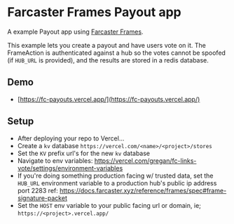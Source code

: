 # Farcaster Frames Payout app

A example Payout app using [Farcaster Frames](https://warpcast.notion.site/Farcaster-Frames-4bd47fe97dc74a42a48d3a234636d8c5). 

This example lets you create a payout and have users vote on it. The FrameAction is authenticated against a hub 
so the votes cannot be spoofed (if `HUB_URL` is provided), and the results are stored in a redis database. 


## Demo

- [https://fc-payouts.vercel.app/](https://fc-payouts.vercel.app/)


## Setup
- After deploying your repo to Vercel...
- Create a `kv` database `https://vercel.com/<name>/<project>/stores`
- Set the `KV` prefix url's for the new `kv` database
- Navigate to env variables: https://vercel.com/gregan/fc-links-vote/settings/environment-variables
- If you're doing something production facing w/ trusted data, set the `HUB_URL` environment variable to a production hub's public ip address port 2283 ref: https://docs.farcaster.xyz/reference/frames/spec#frame-signature-packet
- Set the `HOST` env variable to your public facing url or domain, ie; `https://<project>.vercel.app/`

